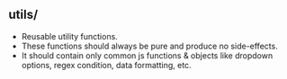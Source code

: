 ## utils/
- Reusable utility functions.
- These functions should always be pure and produce no side-effects.
- It should contain only common js functions & objects like dropdown options, regex condition, data formatting, etc.